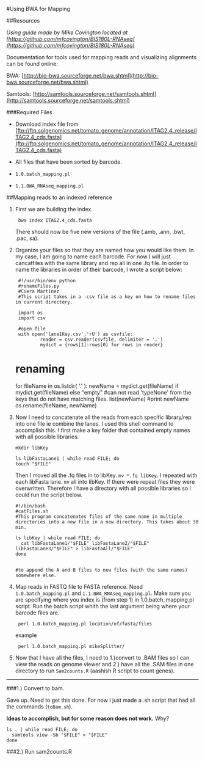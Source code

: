 #Using BWA for Mapping

##Resources

*Using guide made by Mike Covington located at [https://github.com/mfcovington/BIS180L-RNAseq](https://github.com/mfcovington/BIS180L-RNAseq)*

Documentation for tools used for mapping reads and visualizing alignments can be found online:

BWA: [http://bio-bwa.sourceforge.net/bwa.shtml](http://bio-bwa.sourceforge.net/bwa.shtml)

Samtools: [http://samtools.sourceforge.net/samtools.shtml](http://samtools.sourceforge.net/samtools.shtml)

###Required Files

- Download index file from [ftp://ftp.solgenomics.net/tomato_genome/annotation/ITAG2.4_release/ITAG2.4_cds.fasta](ftp://ftp.solgenomics.net/tomato_genome/annotation/ITAG2.4_release/ITAG2.4_cds.fasta)

- All files that have been sorted by barcode.
- `1.0.batch_mapping.pl`
- `1.1.BWA_RNAseq_mapping.pl`


##Mapping reads to an indexed reference

1. First we are building the index.  

        bwa index ITAG2.4_cds.fasta 

    There should now be five new versions of the file (.amb, .ann, .bwt, .pac, sa). 

2. Organize your files so that they are named how you would like them.  In my case, I am going to name each barcode.    For now I will just cancatfiles with the same library and rep all in one .fq file.  In order to name the libraries in order of their barcode, I wrote a script below:

        #!/usr/bin/env python
        #renameFiles.py
        #Ciera Martinez 
        #This script takes in a .csv file as a key on how to rename files in current directory.  

        import os
        import csv
        
        #open file
        with open('lane1Key.csv','rU') as csvfile:
                reader = csv.reader(csvfile, delimiter = ',')
                mydict = {rows[1]:rows[0] for rows in reader}

    # renaming
    for fileName in os.listdir( '.' ):
        newName = mydict.get(fileName) if mydict.get(fileName) else "empty" #can not read 'typeNone' from the keys that do not have matching files.
        list(newName)
        #print newName
        os.rename(fileName, newName)

4.  Now I need to concatenate all the reads from each specific library/rep into one file ie combine the lanes. I used this shell command to accomplish this.  I first make a key folder that contained empty names with all possible libraries.  

        mkdir libKey

        ls libFastaLane1 | while read FILE; do 
        touch "$FILE" 

    Then I moved all the .fq files in to libKey. `mv *.fq libKey`.  I repeated with each libFasta lane. `mv` all into libKey.  If there were repeat files they were overwritten.  Therefore I have a directory with all possible libraries so I could run the script below.

        #!/bin/bash
        #catFiles.sh
        #This program concatenates files of the same name in multiple directories into a new file in a new directory. This takes about 30 min. 

        ls libKey | while read FILE; do
          cat libFastaLane1/"$FILE" libFastaLane2/"$FILE" libFastaLane3/"$FILE" > libFastaAll/"$FILE"
        done


        #to append the A and B files to new files (with the same names) somewhere else.


3. Map reads in FASTQ file to FASTA reference.  Need `1.0.batch_mapping.pl` and `1.1.BWA_RNAseq_mapping.pl`.  Make sure you are specifying where you index is (from step 1) in 1.0.batch_mapping.pl script. Run the batch script whith the last argument being where your barcode files are.   

        perl 1.0.batch_mapping.pl location/of/fasta/files
    
    example

        perl 1.0.batch_mapping.pl mikeSplitter/

4. Now that I have all the files, I need to 1.)convert to .BAM files so I can view the reads on  genome viewer and 2.) have all the .SAM files in one directory to run `Sam2counts.R` (aashish R script to count genes). 

<hr/>

###1.) Convert to bam.  

Gave up.  Need to get this done.  For now I just made a .sh script that had all the commands (`toBam.sh`).

**Ideas to accomplish, but for some reason does not work.** Why? 
    
    ls . | while read FILE; do
      samtools view -Sb "$FILE" > "$FILE"
    done

###2.) Run sam2counts.R 






    



